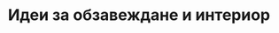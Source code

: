 ---
layout: blogindex
refenceOthers: true
rel: '/home'
title: 'Идеи за обзавеждане и интериор'
description: 'Блогът на Ачерно за интериор и обазавеждане. Хиляди идеи за интериорен дизайн, мебели и интересни интериорни решения.'
paging: 'интериор'
web:
  title: '(Официален сайт) [на Ачерно]'
  description: 'Ние обхващаме всичко свързано с един интериорен дизайн от проекта до неговата реализация.'
  domains: 
    - 
      name: 'acherno.bg'
      geoip: 'bg'
youtube:
  title: '(Гледайте канала ни) [в YouTube.com]'
  description: 'Тук ще може да откриете видео материали, свързани с интериорния дизайн и обзавеждане.'
  url: 'http://youtube.com/acherno'
facebook:
  title: '(Станете ни приятели) [в Facebook.com]'
  description: 'Pазгледайте снимки от международни изложения, коментирайте нашитe проекти или следeте за нови.'
  url: 'http://www.facebook.com/acherno.interior.design'
copyright:
  acherno: '(Ачерно) ЕООД © 2007-2014|(Всички права запазени)'
  almero: 
    title: '(Дигитален Маркетинг) и|(Бизнес) развитие'
    url: http://almero.bg
---